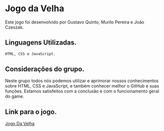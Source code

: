 # Jogo da Velha

Este jogo foi desenvolvido por Gustavo Quinto, Murilo Pereira e João Czeszak.
## Linguagens Utilizadas.



```bash
HTML, CSS e JavaScript.
```
## Considerações do grupo.
Neste grupo todos nós podemos utilizar e aprimorar nossos conhecimentos sobre HTML, CSS e JavaScript, e também conhecer melhor o GitHub e suas funções. 
Estamos satisfeitos com a conclusão e com o funcionamento geral do game.

## Link para o jogo.
[Jogo Da Velha](https://jrczkk.github.io/JogoDaVelhajs/)
